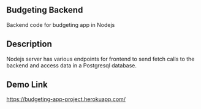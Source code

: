 ## Budgeting Backend

Backend code for budgeting app in Nodejs

## Description

Nodejs server has various endpoints for frontend to send fetch calls to the backend and access data in a Postgresql database. 

## Demo Link

https://budgeting-app-project.herokuapp.com/
